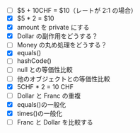 - [ ] $5 + 10CHF = $10（レートが 2:1 の場合）
- [x] $5 \* 2 = $10
- [x] amount を private にする
- [x] Dollar の副作用をどうする？
- [ ] Money の丸め処理をどうする？
- [x] equals()
- [ ] hashCode()
- [ ] null との等価性比較
- [ ] 他のオブジェクトとの等価性比較
- [x] 5CHF \* 2 = 10 CHF
- [ ] Dollar と Franc の重複
- [x] equals()の一般化
- [x] times()の一般化
- [ ] Franc と Dollar を比較する
